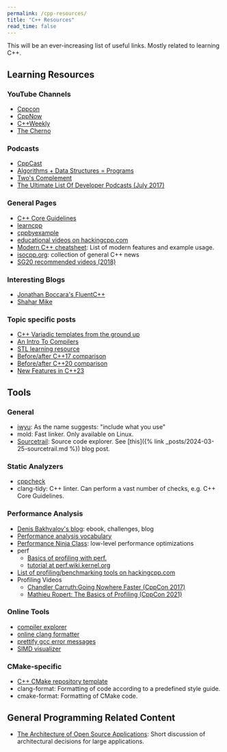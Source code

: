 ```yaml
---
permalink: /cpp-resources/
title: "C++ Resources"
read_time: false
---
```


This will be an ever-increasing list of useful links.
Mostly related to learning C++.

## Learning Resources

### YouTube Channels

- [Cppcon](https://www.youtube.com/@CppCon)
- [CppNow](https://www.youtube.com/@BoostCon)
- [C++Weekly](https://www.youtube.com/@cppweekly)
- [The Cherno](https://www.youtube.com/user/TheChernoProject)

### Podcasts

- [CppCast](https://cppcast.com/episodes/)
- [Algorithms + Data Structures = Programs](https://adspthepodcast.com/about/)
- [Two's Complement](https://www.twoscomplement.org/#podcast)
- [The Ultimate List Of Developer Podcasts (July 2017)](https://simpleprogrammer.com/ultimate-list-developer-podcasts/)

### General Pages

- [C++ Core Guidelines](https://isocpp.github.io/CppCoreGuidelines/CppCoreGuidelines.html)
- [learncpp](https://www.learncpp.com/)
- [cppbyexample](https://cppbyexample.com/what_is_unique_ptr.html)
- [educational videos on hackingcpp.com](https://hackingcpp.com/cpp/educational_videos.html)
- [Modern C++ cheatsheet](https://github.com/AnthonyCalandra/modern-cpp-features): List of modern features and example usage.
- [isocpp.org](https://isocpp.org/): collection of general C++ news
- [SG20 recommended videos (2018)](https://blog.cjdb.xyz/sg20-and-videos.html)

### Interesting Blogs

- [Jonathan Boccara's FluentC++](https://www.fluentcpp.com/)
- [Shahar Mike](https://shaharmike.com/cpp/)

### Topic specific posts

- [C++ Variadic templates from the ground up](https://web.archive.org/web/20161025175435/http://cppisland.com/?p=194)
- [An Intro To Compilers](https://nicoleorchard.com/blog/compilers/)
- [STL learning resource](https://www.fluentcpp.com/STL/)
- [Before/after C++17 comparison](https://github.com/tvaneerd/cpp17_in_TTs)
- [Before/after C++20 comparison](https://github.com/tvaneerd/cpp20_in_TTs)
- [New Features in C++23](https://www.youtube.com/watch?v=Cttb8vMuq-Y)

## Tools

### General

- [iwyu](https://include-what-you-use.org/): As the name suggests: "include what you use"
- mold: Fast linker. Only available on Linux.
- [Sourcetrail](https://github.com/CoatiSoftware/Sourcetrail): Source code explorer.
    See [this]({% link _posts/2024-03-25-sourcetrail.md %}) blog post.

### Static Analyzers

- [cppcheck](http://cppcheck.net/)
- clang-tidy: C++ linter. Can perform a vast number of checks, e.g. C++ Core Guidelines.

### Performance Analysis

- [Denis Bakhvalov's blog](https://easyperf.net/): ebook, challenges, blog
- [Performance analysis vocabulary](https://easyperf.net/blog/2018/09/04/Performance-Analysis-Vocabulary)
- [Performance Ninja Class](https://github.com/dendibakh/perf-ninja): low-level performance optimizations
- perf
    - [Basics of profiling with perf.](https://easyperf.net/blog/2018/08/26/Basics-of-profiling-with-perf)
    - [tutorial at perf.wiki.kernel.org](https://perf.wiki.kernel.org/index.php/Main_Page)
- [List of profiling/benchmarking tools on hackingcpp.com](https://hackingcpp.com/cpp/tools/profilers.html)
- Profiling Videos
    - [Chandler Carruth:Going Nowhere Faster (CppCon 2017)](https://www.youtube.com/watch?v=2EWejmkKlxs)
    - [Mathieu Ropert: The Basics of Profiling (CppCon 2021)](https://www.youtube.com/watch?v=dToaepIXW4s)

### Online Tools

- [compiler explorer](https://godbolt.org/)
- [online clang formatter](https://clang-format-configurator.site/)
- [prettify gcc error messages](https://gcc-explorer.com/)
- [SIMD visualizer](https://piotte13.github.io/SIMD-Visualiser/#/)

### CMake-specific

- [C++ CMake repository template](https://github.com/TheLartians/ModernCppStarter)
- clang-format: Formatting of code according to a predefined style guide.
- cmake-format: Formatting of CMake code.

## General Programming Related Content

- [The Architecture of Open Source Applications](https://aosabook.org/en/): Short discussion of architectural decisions for large applications.
